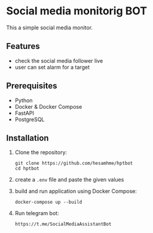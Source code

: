 # Social media monitorig BOT


This a simple social media monitor.


## Features

- check the social media follower live
- user can set alarm for a target 


## Prerequisites

- Python
- Docker & Docker Compose
- FastAPI
- PostgreSQL

## Installation

1. Clone the repository:

   ```
   git clone https://github.com/hesamhme/hptbot
   cd hptbot
   ```
2. create a ```.env``` file and paste the given values

3. build and run application using Docker Compose:

   ```
   docker-compose up --build
   ```

4. Run telegram bot:
   ```
   https://t.me/SocialMediaAssistantBot

   ```
   

